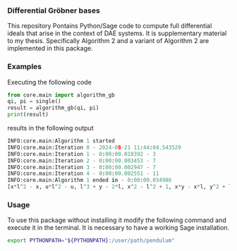 ### Differential Gröbner bases

This repository Pontains Python/Sage code to compute full differential ideals that arise in the context of DAE systems. It is supplementary material to my thesis. Specifically Algorithm 2 and a variant of Algorithm 2 are implemented in this package.

### Examples

Executing the following code

```python
from core.main import algorithm_gb
qi, pi = single()
result = algorithm_gb(qi, pi)
print(result)
```

results in the following output

```python
INFO:core.main:Algorithm 1 started
INFO:core.main:Iteration 0 - 2024-08-21 11:44:04.543529
INFO:core.main:Iteration 1 - 0:00:00.018392 - 3
INFO:core.main:Iteration 2 - 0:00:00.003453 - 7
INFO:core.main:Iteration 3 - 0:00:00.002947 - 7
INFO:core.main:Iteration 4 - 0:00:00.002551 - 11
INFO:core.main:Algorithm 1 ended in - 0:00:00.034986
[x*l^2 - x, u*l^2 - u, l^3 + y - 2*l, x^2 - l^2 + 1, x*y - x*l, y^2 + l^2 - 2, x*u, y*u - u*l, u^2 - y + l, y*l - 1, v]
```

### Usage

To use this package without installing it modify the following command and execute it in the terminal. It is necessary to have a working Sage installation.

```bash
export PYTHONPATH="${PYTHONPATH}:/user/path/pendulum"
```
